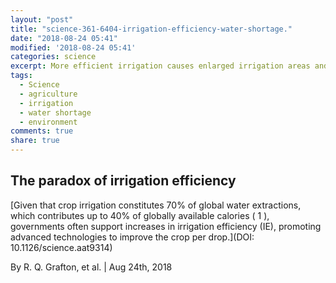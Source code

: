 ```yaml
---
layout: "post"
title: "science-361-6404-irrigation-efficiency-water-shortage."
date: "2018-08-24 05:41"
modified: '2018-08-24 05:41'
categories: science
excerpt: More efficient irrigation causes enlarged irrigation areas and more water consumtion and then water shortage
tags:
  - Science
  - agriculture
  - irrigation
  - water shortage
  - environment
comments: true
share: true
---
```


## The paradox of irrigation efficiency

[Given that crop irrigation constitutes 70% of global water extractions, which contributes up to 40% of globally available calories ( 1 ), governments often support increases in irrigation efficiency (IE), promoting advanced technologies to improve the crop per drop.](DOI: 10.1126/science.aat9314)

By R. Q. Grafton, et al. | Aug 24th, 2018
